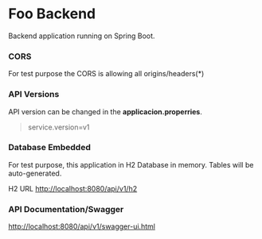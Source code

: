 # Foo Backend
Backend application running on Spring Boot.


### CORS
For test purpose the CORS is allowing all origins/headers(*)


### API Versions
API version can be changed in the **applicacion.properries**.
> service.version=v1

### Database Embedded
For test purpose, this application in H2 Database in memory. 
Tables will be auto-generated.

H2 URL
[http://localhost:8080/api/v1/h2](http://localhost:8080/api/v1/h2)


### API Documentation/Swagger
[http://localhost:8080/api/v1/swagger-ui.html](http://localhost:8080/api/v1/swagger-ui.html)


